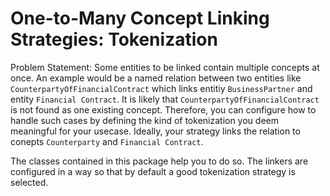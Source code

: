 # One-to-Many Concept Linking Strategies: Tokenization

Problem Statement: Some entities to be linked contain multiple concepts at once.
An example would be a named relation between two entities like 
`CounterpartyOfFinancialContract` which links entitiy `BusinessPartner` and entity
`Financial Contract`. It is likely that `CounterpartyOfFinancialContract` is not
found as one existing concept. Therefore, you can configure how to handle
such cases by defining the kind of tokenization you deem meaningful for 
your usecase. Ideally, your strategy links the relation to conepts
`Counterparty` and `Financial Contract`.<br/>

The classes contained in this package help you to do so. The linkers are configured in a way so that by default a good tokenization strategy is selected.